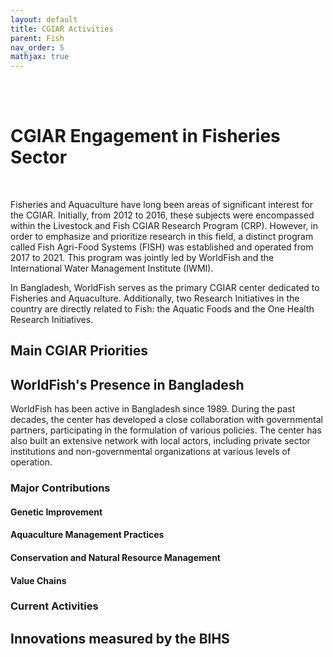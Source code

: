 ```yaml
---
layout: default
title: CGIAR Activities
parent: Fish
nav_order: 5
mathjax: true
---
```




<br> <br> 
# CGIAR Engagement in Fisheries Sector
<br>

Fisheries and Aquaculture have long been areas of significant interest for the CGIAR. Initially, from 2012 to 2016, these subjects were encompassed within the Livestock and Fish CGIAR Research Program (CRP). However, in order to emphasize and prioritize research in this field, a distinct program called Fish Agri-Food Systems (FISH) was established and operated from 2017 to 2021. This program was jointly led by WorldFish and the International Water Management Institute (IWMI). <br>

In Bangladesh, WorldFish serves as the primary CGIAR center dedicated to Fisheries and Aquaculture. Additionally, two Research Initiatives in the country are directly related to Fish: the Aquatic Foods and the One Health Research Initiatives.

## Main CGIAR Priorities

## WorldFish's Presence in Bangladesh
WorldFish has been active in Bangladesh since 1989. During the past decades, the center has developed a close collaboration with governmental partners, participating in the formulation of various policies. The center has also built an extensive network with local actors, including private sector institutions and non-governmental organizations at various levels of operation. 

### Major Contributions
#### Genetic Improvement

#### Aquaculture Management Practices

#### Conservation and Natural Resource Management

#### Value Chains


### Current Activities




## Innovations measured by the BIHS
